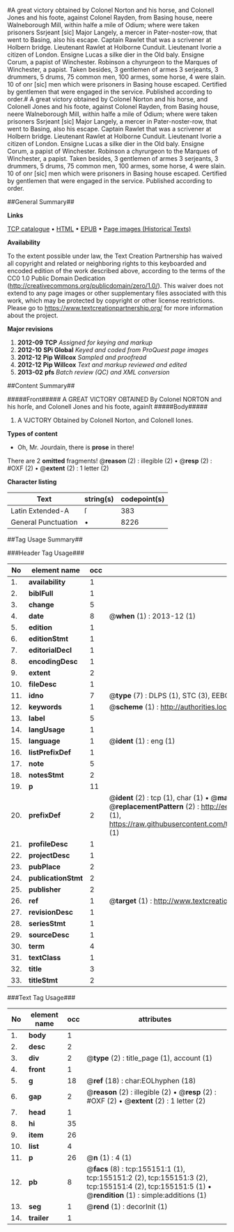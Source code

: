 #A great victory obtained by Colonel Norton and his horse, and Colonell Jones and his foote, against Colonel Rayden, from Basing house, neere Walneborough Mill, within halfe a mile of Odium; where were taken prisoners Ssrjeant [sic] Major Langely, a mercer in Pater-noster-row, that went to Basing, also his escape. Captain Rawlet that was a scrivener at Holbern bridge. Lieutenant Rawlet at Holborne Cunduit. Lieutenant Ivorie a citizen of London. Ensigne Lucas a silke dier in the Old baly. Ensigne Corum, a papist of Winchester. Robinson a chyrurgeon to the Marques of Winchester, a papist. Taken besides, 3 gentlemen of armes 3 serjeants, 3 drummers, 5 drums, 75 common men, 100 armes, some horse, 4 were slain. 10 of onr [sic] men which were prisoners in Basing house escaped. Certified by gentlemen that were engaged in the service. Published according to order.#
A great victory obtained by Colonel Norton and his horse, and Colonell Jones and his foote, against Colonel Rayden, from Basing house, neere Walneborough Mill, within halfe a mile of Odium; where were taken prisoners Ssrjeant [sic] Major Langely, a mercer in Pater-noster-row, that went to Basing, also his escape. Captain Rawlet that was a scrivener at Holbern bridge. Lieutenant Rawlet at Holborne Cunduit. Lieutenant Ivorie a citizen of London. Ensigne Lucas a silke dier in the Old baly. Ensigne Corum, a papist of Winchester. Robinson a chyrurgeon to the Marques of Winchester, a papist. Taken besides, 3 gentlemen of armes 3 serjeants, 3 drummers, 5 drums, 75 common men, 100 armes, some horse, 4 were slain. 10 of onr [sic] men which were prisoners in Basing house escaped. Certified by gentlemen that were engaged in the service. Published according to order.

##General Summary##

**Links**

[TCP catalogue](http://www.ota.ox.ac.uk/tcp/)  • 
[HTML](http://tei.it.ox.ac.uk/tcp/Texts-HTML/free/A85/A85632.html)  • 
[EPUB](http://tei.it.ox.ac.uk/tcp/Texts-EPUB/free/A85/A85632.epub) • 
[Page images (Historical Texts)](https://historicaltexts.jisc.ac.uk/eebo-99859041e)

**Availability**

To the extent possible under law, the Text Creation Partnership has waived all copyright and related or neighboring rights to this keyboarded and encoded edition of the work described above, according to the terms of the CC0 1.0 Public Domain Dedication (http://creativecommons.org/publicdomain/zero/1.0/). This waiver does not extend to any page images or other supplementary files associated with this work, which may be protected by copyright or other license restrictions. Please go to https://www.textcreationpartnership.org/ for more information about the project.

**Major revisions**

1. __2012-09__ __TCP__ *Assigned for keying and markup*
1. __2012-10__ __SPi Global__ *Keyed and coded from ProQuest page images*
1. __2012-12__ __Pip Willcox__ *Sampled and proofread*
1. __2012-12__ __Pip Willcox__ *Text and markup reviewed and edited*
1. __2013-02__ __pfs__ *Batch review (QC) and XML conversion*

##Content Summary##

#####Front#####
A GREAT VICTORY OBTAINED By Colonel NORTON and his horſe, and Colonell Jones and his foote, againſt 
#####Body#####

1. A VJCTORY Obtained by Colonell Norton, and Colonell Iones.

**Types of content**

  * Oh, Mr. Jourdain, there is **prose** in there!

There are 2 **omitted** fragments! 
 @__reason__ (2) : illegible (2)  •  @__resp__ (2) : #OXF (2)  •  @__extent__ (2) : 1 letter (2)

**Character listing**


|Text|string(s)|codepoint(s)|
|---|---|---|
|Latin Extended-A|ſ|383|
|General Punctuation|•|8226|

##Tag Usage Summary##

###Header Tag Usage###

|No|element name|occ|attributes|
|---|---|---|---|
|1.|__availability__|1||
|2.|__biblFull__|1||
|3.|__change__|5||
|4.|__date__|8| @__when__ (1) : 2013-12 (1)|
|5.|__edition__|1||
|6.|__editionStmt__|1||
|7.|__editorialDecl__|1||
|8.|__encodingDesc__|1||
|9.|__extent__|2||
|10.|__fileDesc__|1||
|11.|__idno__|7| @__type__ (7) : DLPS (1), STC (3), EEBO-CITATION (1), PROQUEST (1), VID (1)|
|12.|__keywords__|1| @__scheme__ (1) : http://authorities.loc.gov/ (1)|
|13.|__label__|5||
|14.|__langUsage__|1||
|15.|__language__|1| @__ident__ (1) : eng (1)|
|16.|__listPrefixDef__|1||
|17.|__note__|5||
|18.|__notesStmt__|2||
|19.|__p__|11||
|20.|__prefixDef__|2| @__ident__ (2) : tcp (1), char (1)  •  @__matchPattern__ (2) : ([0-9\-]+):([0-9IVX]+) (1), (.+) (1)  •  @__replacementPattern__ (2) : http://eebo.chadwyck.com/downloadtiff?vid=$1&page=$2 (1), https://raw.githubusercontent.com/textcreationpartnership/Texts/master/tcpchars.xml#$1 (1)|
|21.|__profileDesc__|1||
|22.|__projectDesc__|1||
|23.|__pubPlace__|2||
|24.|__publicationStmt__|2||
|25.|__publisher__|2||
|26.|__ref__|1| @__target__ (1) : http://www.textcreationpartnership.org/docs/. (1)|
|27.|__revisionDesc__|1||
|28.|__seriesStmt__|1||
|29.|__sourceDesc__|1||
|30.|__term__|4||
|31.|__textClass__|1||
|32.|__title__|3||
|33.|__titleStmt__|2||


###Text Tag Usage###

|No|element name|occ|attributes|
|---|---|---|---|
|1.|__body__|1||
|2.|__desc__|2||
|3.|__div__|2| @__type__ (2) : title_page (1), account (1)|
|4.|__front__|1||
|5.|__g__|18| @__ref__ (18) : char:EOLhyphen (18)|
|6.|__gap__|2| @__reason__ (2) : illegible (2)  •  @__resp__ (2) : #OXF (2)  •  @__extent__ (2) : 1 letter (2)|
|7.|__head__|1||
|8.|__hi__|35||
|9.|__item__|26||
|10.|__list__|4||
|11.|__p__|26| @__n__ (1) : 4 (1)|
|12.|__pb__|8| @__facs__ (8) : tcp:155151:1 (1), tcp:155151:2 (2), tcp:155151:3 (2), tcp:155151:4 (2), tcp:155151:5 (1)  •  @__rendition__ (1) : simple:additions (1)|
|13.|__seg__|1| @__rend__ (1) : decorInit (1)|
|14.|__trailer__|1||
